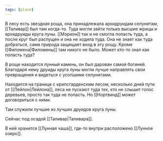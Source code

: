 ```yaml
---
tags: [place]
---
```


В лесу есть звездная роща, она принадлежала архидруидам селунитам, [[Таливар]] был там когда-то. Туда могли зайти только высшие жрицы и архидруиды круга луны. [[Мэрион]] так и не смогла попасть туда, а после круг был распущен и она не ходила туда. Она не знает как туда добраться, сама природа защищает вход в эту рощу. Кроме [[Филомена|Филомены]] там никого не было. Может кто-то знал как попасть туда?

В роще находится лунный камень, он был дарован самой богиней. Благодаря нему друиды круга луны могли лучше направлять свои превращения и видеться с усопшими селунитами.

Находится на границе с крипсгарденским лесом, несколько дней пути от [[Лейлон|Лейлона]], леса не пускают туда тех, кто не слышит голос деревьев, просто так туда не попасть. Но [[Нортвинд]] может договориться с ними.

Там служили лучшие из лучших друидов круга луны.

Сейчас под осадой [[Таливар|Таливара]].

В ней хранится [[Лунная чаша]], где-то внутри расположено [[Лунное озеро]].
